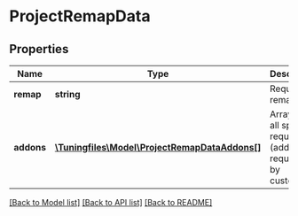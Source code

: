 # ProjectRemapData

## Properties
Name | Type | Description | Notes
------------ | ------------- | ------------- | -------------
**remap** | **string** | Requested remap. | [optional] 
**addons** | [**\Tuningfiles\Model\ProjectRemapDataAddons[]**](ProjectRemapDataAddons.md) | Array with all special requests (addons), requested by customer. | [optional] 

[[Back to Model list]](../README.md#documentation-for-models) [[Back to API list]](../README.md#documentation-for-api-endpoints) [[Back to README]](../README.md)

